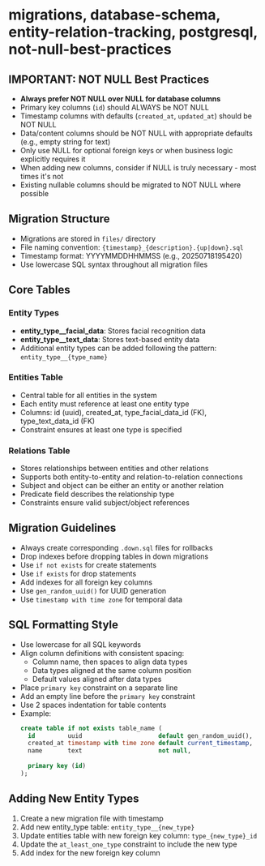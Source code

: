 # migrations, database-schema, entity-relation-tracking, postgresql, not-null-best-practices

## IMPORTANT: NOT NULL Best Practices
- **Always prefer NOT NULL over NULL for database columns**
- Primary key columns (`id`) should ALWAYS be NOT NULL
- Timestamp columns with defaults (`created_at`, `updated_at`) should be NOT NULL
- Data/content columns should be NOT NULL with appropriate defaults (e.g., empty string for text)
- Only use NULL for optional foreign keys or when business logic explicitly requires it
- When adding new columns, consider if NULL is truly necessary - most times it's not
- Existing nullable columns should be migrated to NOT NULL where possible

## Migration Structure
- Migrations are stored in `files/` directory
- File naming convention: `{timestamp}_{description}.{up|down}.sql`
- Timestamp format: YYYYMMDDHHMMSS (e.g., 20250718195420)
- Use lowercase SQL syntax throughout all migration files

## Core Tables

### Entity Types
- **entity_type__facial_data**: Stores facial recognition data
- **entity_type__text_data**: Stores text-based entity data
- Additional entity types can be added following the pattern: `entity_type__{type_name}`

### Entities Table
- Central table for all entities in the system
- Each entity must reference at least one entity type
- Columns: id (uuid), created_at, type_facial_data_id (FK), type_text_data_id (FK)
- Constraint ensures at least one type is specified

### Relations Table
- Stores relationships between entities and other relations
- Supports both entity-to-entity and relation-to-relation connections
- Subject and object can be either an entity or another relation
- Predicate field describes the relationship type
- Constraints ensure valid subject/object references

## Migration Guidelines
- Always create corresponding `.down.sql` files for rollbacks
- Drop indexes before dropping tables in down migrations
- Use `if not exists` for create statements
- Use `if exists` for drop statements
- Add indexes for all foreign key columns
- Use `gen_random_uuid()` for UUID generation
- Use `timestamp with time zone` for temporal data

## SQL Formatting Style
- Use lowercase for all SQL keywords
- Align column definitions with consistent spacing:
  - Column name, then spaces to align data types
  - Data types aligned at the same column position
  - Default values aligned after data types
- Place `primary key` constraint on a separate line
- Add an empty line before the `primary key` constraint
- Use 2 spaces indentation for table contents
- Example:
  ```sql
  create table if not exists table_name (
    id         uuid                     default gen_random_uuid(),
    created_at timestamp with time zone default current_timestamp,
    name       text                     not null,
    
    primary key (id)
  );
  ```

## Adding New Entity Types
1. Create a new migration file with timestamp
2. Add new entity_type table: `entity_type__{new_type}`
3. Update entities table with new foreign key column: `type_{new_type}_id`
4. Update the `at_least_one_type` constraint to include the new type
5. Add index for the new foreign key column